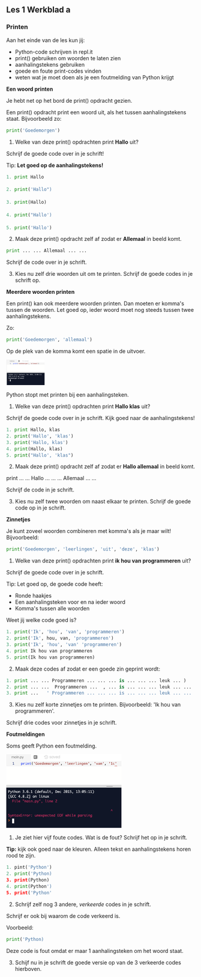 ## Les 1 Werkblad a 

### Printen

Aan het einde van de les kun jij:

- Python-code schrijven in repl.it
- print() gebruiken om woorden te laten zien
- aanhalingstekens gebruiken 
- goede en foute print-codes vinden
- weten wat je moet doen als je een foutmelding van Python krijgt



**Een woord printen**

Je hebt net op het bord de print() opdracht gezien. 

Een print() opdracht print een woord uit, als het tussen aanhalingstekens staat. Bijvoorbeeld zo:

```python
print('Goedemorgen')
```



1) Welke van deze print() opdrachten print **Hallo** uit? 

Schrijf de goede code over in je schrift!

Tip: **Let goed op de aanhalingstekens!**

```python
1. print Hallo

2. print('Hallo")
        
3. print(Hallo)
        
4. print("Hallo')
        
5. print('Hallo')
```

2) Maak deze print() opdracht zelf af zodat er **Allemaal** in beeld komt.

```python
print ... ... Allemaal ... ...
```

Schrijf de code over in je schrift.

3) Kies nu zelf drie woorden uit om te printen. Schrijf de goede codes in je schrift op.

**Meerdere woorden printen**

Een print() kan ook meerdere woorden printen. Dan moeten er komma's tussen de woorden. Let goed op, ieder woord moet nog steeds tussen twee aanhalingstekens.

Zo:

```python
print('Goedemorgen', 'allemaal')
```

Op de plek van de komma komt een spatie in de uitvoer. 

<img src="../img/image-20190126194716104.png" alt="image-20190126194646749" style="zoom:10%;" />



Python stopt met printen bij een aanhalingsteken. 


1) Welke van deze print() opdrachten print **Hallo klas** uit? 

Schrijf de goede code over in je schrift. Kijk goed naar de aanhalingstekens!

```python
1. print Hallo, klas
2. print('Hallo', 'klas')
3. print('Hallo, klas')
4. print(Hallo, klas)
5. print("Hallo', 'klas")
```


2) Maak deze print() opdracht zelf af zodat er **Hallo allemaal** in beeld komt.

print ... ... Hallo ... ... ... Allemaal ... ...

Schrijf de code in je schrift.

3) Kies nu zelf twee woorden om naast elkaar te printen. 
Schrijf de goede code op in je schrift.



**Zinnetjes**

Je kunt zoveel woorden combineren met komma's als je maar wilt!
Bijvoorbeeld:
```python
print('Goedemorgen', 'leerlingen', 'uit', 'deze', 'klas')
```

1) Welke van deze print() opdrachten print **ik hou van programmeren** uit? 

Schrijf de goede code over in je schrift.

Tip: Let goed op, de goede code heeft:

* Ronde haakjes
* Een aanhalingsteken voor en na ieder woord
* Komma's tussen alle woorden

Weet jij welke code goed is?

```python
1. print('Ik', 'hou', 'van', 'programmeren')
2. print('Ik', hou, van, 'programmeren')
3. print('Ik', 'hou', 'van' 'programmeren')
4. print Ik hou van programmeren
5. print(Ik hou van programmeren)
```



2) Maak deze codes af zodat er een goede zin geprint wordt:

```python
1. print ... ... Programmeren ... ... ... is ... ... ... leuk ... )
2. print ... ...  Programmeren ...  , ... is ... ... ... leuk ... ...
3. print ...   ' Programmeren ... ... ... is ... ... ... leuk ... ...
```

3) Kies nu zelf korte zinnetjes om te printen. Bijvoorbeeld: 'Ik hou van programmeren'.

Schrijf drie codes voor zinnetjes in je schrift.

**Foutmeldingen**

Soms geeft Python een foutmelding. 

<img src="../img/image-20190126194646749.png" alt="image-20190126194646749" style="zoom:30%;" />



1) Je ziet hier vijf foute codes. Wat is de fout? Schrijf het op in je schrift.

**Tip:** kijk ook goed naar de kleuren. Alleen tekst en aanhalingstekens horen rood te zijn.

```python
1. pint('Python')
2. print('Python)
3. print(Python)
4. print(Python')
5. print('Python'
```


2) Schrijf zelf nog 3 andere, *verkeerde* codes in je schrift. 

Schrijf er ook bij waarom de code verkeerd is.

Voorbeeld: 

```python
print('Python)
```

Deze code is fout omdat er maar 1 aanhalingsteken om het woord staat.

3) Schijf nu in je schrift de goede versie op van de 3 verkeerde codes hierboven.


